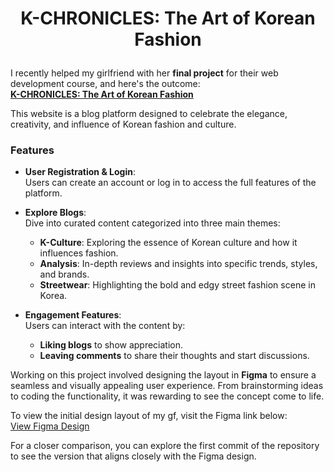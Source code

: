 # <p align="center">K-CHRONICLES: The Art of Korean Fashion</p>

###

I recently helped my girlfriend with her **final project** for their web development course, and here's the outcome:  
[**K-CHRONICLES: The Art of Korean Fashion**](https://saylesstial.lovestoblog.com/)

This website is a blog platform designed to celebrate the elegance, creativity, and influence of Korean fashion and culture.

### **Features**

- **User Registration & Login**:  
  Users can create an account or log in to access the full features of the platform.

- **Explore Blogs**:  
  Dive into curated content categorized into three main themes:

  - **K-Culture**: Exploring the essence of Korean culture and how it influences fashion.
  - **Analysis**: In-depth reviews and insights into specific trends, styles, and brands.
  - **Streetwear**: Highlighting the bold and edgy street fashion scene in Korea.

- **Engagement Features**:  
  Users can interact with the content by:
  - **Liking blogs** to show appreciation.
  - **Leaving comments** to share their thoughts and start discussions.

Working on this project involved designing the layout in **Figma** to ensure a seamless and visually appealing user experience. From brainstorming ideas to coding the functionality, it was rewarding to see the concept come to life.

To view the initial design layout of my gf, visit the Figma link below:  
[View Figma Design](https://www.figma.com/design/YFwbbofS2K5gb9EAD1HGOt/di-ko-na-alam-ses?node-id=0-1&node-type=canvas&t=Yv32ENqIE2NOqjy3-0)

For a closer comparison, you can explore the first commit of the repository to see the version that aligns closely with the Figma design.
